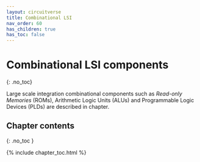 ```yaml
---
layout: circuitverse
title: Combinational LSI
nav_order: 60
has_children: true
has_toc: false
---
```



# Combinational LSI components
{: .no_toc}

Large scale integration combinational components such as *Read-only Memories* (ROMs), Arithmetic Logic Units (ALUs) and Programmable Logic Devices (PLDs) are described in chapter.


## Chapter contents
{: .no_toc }

{% include chapter_toc.html %}
